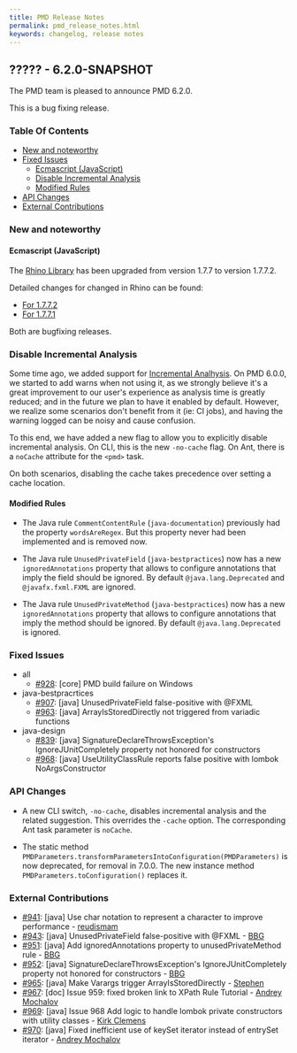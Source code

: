 ```yaml
---
title: PMD Release Notes
permalink: pmd_release_notes.html
keywords: changelog, release notes
---
```


## ????? - 6.2.0-SNAPSHOT

The PMD team is pleased to announce PMD 6.2.0.

This is a bug fixing release.

### Table Of Contents

*   [New and noteworthy](#new-and-noteworthy)
*   [Fixed Issues](#fixed-issues)
    *   [Ecmascript (JavaScript)](#ecmascript-javascript)
    *   [Disable Incremental Analysis](#disable-incremental-analysis)
    *   [Modified Rules](#modified-rules)
*   [API Changes](#api-changes)
*   [External Contributions](#external-contributions)

### New and noteworthy

#### Ecmascript (JavaScript)

The [Rhino Library](https://github.com/mozilla/rhino) has been upgraded from version 1.7.7 to version 1.7.7.2.

Detailed changes for changed in Rhino can be found:
* [For 1.7.7.2](https://github.com/mozilla/rhino/blob/master/RELEASE-NOTES.md#rhino-1772)
* [For 1.7.7.1](https://github.com/mozilla/rhino/blob/master/RELEASE-NOTES.md#rhino-1771)

Both are bugfixing releases.

### Disable Incremental Analysis

Some time ago, we added support for [Incremental Analhysis](pmd_userdocs_getting_started.html). On PMD 6.0.0, we
started to add warns when not using it, as we strongly believe it's a great improvement to our user's experience as
analysis time is greatly reduced; and in the future we plan to have it enabled by default. However, we realize some
scenarios don't benefit from it (ie: CI jobs), and having the warning logged can be noisy and cause confusion.

To this end, we have added a new flag to allow you to explicitly disable incremental analysis. On CLI, this is
the new `-no-cache` flag. On Ant, there is a `noCache` attribute for the `<pmd>` task.

On both scenarios, disabling the cache takes precedence over setting a cache location.

#### Modified Rules

*   The Java rule `CommentContentRule` (`java-documentation`) previously had the property `wordsAreRegex`. But this 
    property never had been implemented and is removed now.

*   The Java rule `UnusedPrivateField` (`java-bestpractices`) now has a new `ignoredAnnotations` property
    that allows to configure annotations that imply the field should be ignored. By default `@java.lang.Deprecated`
    and `@javafx.fxml.FXML` are ignored.

*   The Java rule `UnusedPrivateMethod` (`java-bestpractices`) now has a new `ignoredAnnotations` property
    that allows to configure annotations that imply the method should be ignored. By default `@java.lang.Deprecated`
    is ignored.

### Fixed Issues

*   all
    *   [#928](https://github.com/pmd/pmd/issues/928): \[core] PMD build failure on Windows
*   java-bestpracrtices
    *   [#907](https://github.com/pmd/pmd/issues/907): \[java] UnusedPrivateField false-positive with @FXML
    *   [#963](https://github.com/pmd/pmd/issues/965): \[java] ArrayIsStoredDirectly not triggered from variadic functions
*   java-design
    *   [#839](https://github.com/pmd/pmd/issues/839): \[java] SignatureDeclareThrowsException's IgnoreJUnitCompletely property not honored for constructors
    *   [#968](https://github.com/pmd/pmd/issues/968): \[java] UseUtilityClassRule reports false positive with lombok NoArgsConstructor

### API Changes

* A new CLI switch, `-no-cache`, disables incremental analysis and the related suggestion. This overrides the
`-cache` option. The corresponding Ant task parameter is `noCache`.

* The static method `PMDParameters.transformParametersIntoConfiguration(PMDParameters)` is now deprecated,
  for removal in 7.0.0. The new instance method `PMDParameters.toConfiguration()` replaces it.

### External Contributions

* [#941](https://github.com/pmd/pmd/pull/941): \[java] Use char notation to represent a character to improve performance - [reudismam](https://github.com/reudismam)
* [#943](https://github.com/pmd/pmd/pull/943): \[java] UnusedPrivateField false-positive with @FXML - [BBG](https://github.com/djydewang)
* [#951](https://github.com/pmd/pmd/pull/951): \[java] Add ignoredAnnotations property to unusedPrivateMethod rule - [BBG](https://github.com/djydewang)
* [#952](https://github.com/pmd/pmd/pull/952): \[java] SignatureDeclareThrowsException's IgnoreJUnitCompletely property not honored for constructors - [BBG](https://github.com/djydewang)
* [#965](https://github.com/pmd/pmd/pull/965): \[java] Make Varargs trigger ArrayIsStoredDirectly - [Stephen](https://github.com/pmd/pmd/issues/907)
* [#967](https://github.com/pmd/pmd/pull/967): \[doc] Issue 959: fixed broken link to XPath Rule Tutorial - [Andrey Mochalov](https://github.com/epidemia)
* [#969](https://github.com/pmd/pmd/pull/969): \[java] Issue 968 Add logic to handle lombok private constructors with utility classes - [Kirk Clemens](https://github.com/clem0110)
* [#970](https://github.com/pmd/pmd/pull/970): \[java] Fixed inefficient use of keySet iterator instead of entrySet iterator - [Andrey Mochalov](https://github.com/epidemia)

